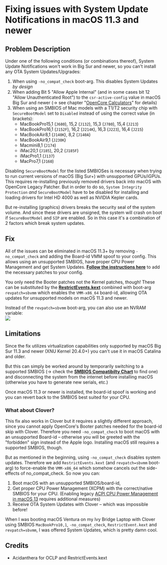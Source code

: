 # Fixing issues with System Update Notifications in macOS 11.3 and newer

## Problem Description

Under one of the following conditions (or combinations thereof), System Update Notifications won't work in Big Sur and newer, so you can't install any OTA System Updates/Upgrades:

1. When using `-no_compat_check` boot-arg. This disables System Updates *by design*
2. When adding Bit 5 "Allow Apple Internal" (and in some cases bit 12 "Allow Unauthenticated Root") to the `csr-active-config` value in macOS Big Sur and newer (&rarr; see chapter "[OpenCore Calculators](https://github.com/5T33Z0/OC-Little-Translated/tree/main/B_OC_Calculators)" for details)
3. When using an SMBIOS of Mac models with a T1/T2 security chip with `SecureBootModel` set to `Disabled` instead of using the correct value (in brackets):
	- MacBookPro15,1 (`J680`), 15,2 (`J132`), 15,3 (`J780`), 15,4 (`J213`)
	- MacBookPro16,1 (`J152F`), 16,2 (`J214K`), 16,3 (`J223`), 16,4 (`J215`)
	- MacBookAir8,1 (`J140K`), 8,2 (`J140A`)
	- MacBookAir9,1 (`J230K`)
	- Macmini8,1 (`J174`)
	- iMac20,1 (`J185`), 20,2 (`J185F`)
	- iMacPro1,1 (`J137`)
	- MacPro7,1 (`J160`)

Disabling `SecureBootModel` for the listed SMBIOSes is necessary when trying to run current versions of macOS (Big Sur+) with unsupported GPUs/iGPUs. This requires re-installing previously removed drivers back into macOS with OpenCore Legacy Patcher. But in order to do so, `System Integrity Protection` *and* `SecureBootModel` have to be disabled for installing and loading drivers for Intel HD 4000 as well as NVIDIA Kepler cards.

But re-installing (graphics) drivers breaks the security seal of the system volume. And since these drivers are unsigned, the system will crash on boot if `SecureBootModel` and `SIP` are enabled. So in this case it's a combination of 2 factors which break system updates.

## Fix

All of the issues can be eliminated in macOS 11.3+ by removing `-no_compat_check` and adding the Board-id VMM spoof to your config. This allows using an unsupported SMBIOS, have proper CPU Power Management and get System Updates. [**Follow the instructions here**](https://github.com/5T33Z0/OC-Little-Translated/tree/main/09_Board-ID_VMM-Spoof) to add the necessary patches to your config. 

You only need the Booter patches not the Kernel patches, though! These can be substituted by the [**RestrictEvents.kext**](https://github.com/acidanthera/RestrictEvents) combined with boot-arg `revpatch=sbvmm` which enables the `VMM-x86_64` board-id, allowing OTA updates for unsupported models on macOS 11.3 and newer.

Instead of the `revpatch=sbvmm` boot-arg, you can also use an NVRAM variable:</br>![](https://user-images.githubusercontent.com/76865553/209689694-8b3fe03d-0eea-4261-bf68-1042e201f30b.png)

## Limitations

Since the fix utilizes virtualization capabilities only supported by macOS Big Sur 11.3 and newer (XNU Kernel 20.4.0+) you can't use it in macOS Catalina and older.

But this can simply be worked around by temporarily switching to a supported SMBIOS (&rarr; check the [**SMBIOS Compatibilty Chart**](https://github.com/5T33Z0/OC-Little-Translated/blob/main/E_Compatibility_Charts/SMBIOS_Compat_Short.pdf) to find one) and disconnecting the system from the internet before installing macOS (otherwise you have to generate new serials, etc.)

Once macOS 11.3 or newer is installed, the board-id spoof is working and you can revert back to the SMBIOS best suited for your CPU.

### What about Clover?

This fix also works in Clover but it requires a slightly different approach, since you cannot apply OpenCore's Booter patches needed for the board-id skip with Clover. Therefore you need `-no_compat_check` to boot macOS with an unsupported Board-id – otherwise you will be greeted with the "forbidden" sign instead of the Apple logo. Installing macOS still requires a supported SMBIOS, though.

But as mentioned in the beginning, using `-no_compat_check` disables system updates. Therefore we add `RestrictEvents.kext` (and `revpatch=sbvmm` boot-arg) to force-enable the `VMM-x86_64` which somehow cancels out the side-effects of no_compat_check. So now you can:

1. Boot macOS with an unsupported SMBIOS/board-id,
2. Get proper CPU Power Management (XCPM) with the correct/native SMBIOS for your CPU. (Enabling legacy [ACPI CPU Power Management in macOS 13](https://github.com/5T33Z0/OC-Little-Translated/tree/main/01_Adding_missing_Devices_and_enabling_Features/CPU_Power_Management/CPU_Power_Management_(Legacy)#re-enabling-acpi-power-management-in-macos-ventura) requires additional measures)
3. Receive OTA System Updates with Clover – which was impossible before!

When I was booting macOS Ventura on my Ivy Bridge Laptop with Clover using SMBIOS `MacBookPro10,1`, `-no_compat_check`, `RestrictEvent.kext` and `revpatch=sbvmm`, I was offered System Updates, which is pretty damn cool.

## Credits
- Acidanthera for OCLP and RestrictEvents.kext
